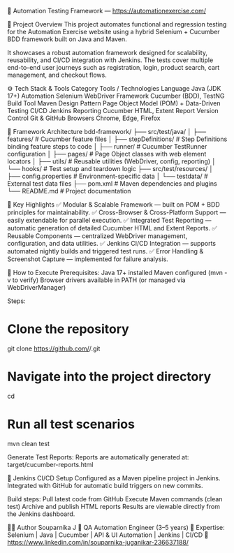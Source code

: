 🧪 Automation Testing Framework — https://automationexercise.com/

📘 Project Overview
This project automates functional and regression testing for the Automation Exercise website using a hybrid Selenium + Cucumber BDD framework built on Java and Maven.

It showcases a robust automation framework designed for scalability, reusability, and CI/CD integration with Jenkins. The tests cover multiple end-to-end user journeys such as registration, login, product search, cart management, and checkout flows.

⚙️ Tech Stack & Tools
Category	Tools / Technologies
Language	Java (JDK 17+)
Automation	Selenium WebDriver
Framework	Cucumber (BDD), TestNG
Build Tool	Maven
Design Pattern	Page Object Model (POM) + Data-Driven Testing
CI/CD	Jenkins
Reporting	Cucumber HTML, Extent Report
Version Control	Git & GitHub
Browsers	Chrome, Edge, Firefox


🧱 Framework Architecture
bdd-framework/
├── src/test/java/
│   ├── features/             # Cucumber feature files
│   ├── stepDefinitions/      # Step Definitions binding feature steps to code
│   ├── runner/               # Cucumber TestRunner configuration
│   ├── pages/                # Page Object classes with web element locators
│   ├── utils/                # Reusable utilities (WebDriver, config, reporting)
│   └── hooks/                # Test setup and teardown logic
├── src/test/resources/
│   ├── config.properties     # Environment-specific data
│   └── testdata/             # External test data files
├── pom.xml                   # Maven dependencies and plugins
└── README.md                 # Project documentation

🧩 Key Highlights
✅ Modular & Scalable Framework — built on POM + BDD principles for maintainability.
✅ Cross-Browser & Cross-Platform Support — easily extendable for parallel execution.
✅ Integrated Test Reporting — automatic generation of detailed Cucumber HTML and Extent Reports.
✅ Reusable Components — centralized WebDriver management, configuration, and data utilities.
✅ Jenkins CI/CD Integration — supports automated nightly builds and triggered test runs.
✅ Error Handling & Screenshot Capture — implemented for failure analysis.

🧰 How to Execute
Prerequisites:
Java 17+ installed
Maven configured (mvn -v to verify)
Browser drivers available in PATH (or managed via WebDriverManager)

Steps:
# Clone the repository
git clone https://github.com/<your-username>/<repo-name>.git

# Navigate into the project directory
cd <repo-name>

# Run all test scenarios
mvn clean test

Generate Test Reports:
Reports are automatically generated at: target/cucumber-reports.html

🔗 Jenkins CI/CD Setup
Configured as a Maven pipeline project in Jenkins.
Integrated with GitHub for automatic build triggers on new commits.

Build steps:
Pull latest code from GitHub
Execute Maven commands (clean test)
Archive and publish HTML reports
Results are viewable directly from the Jenkins dashboard.

👨‍💻 Author
Souparnika J
💼 QA Automation Engineer (3–5 years)
🧩 Expertise: Selenium | Java | Cucumber | API & UI Automation | Jenkins | CI/CD
📧 https://www.linkedin.com/in/souparnika-juganikar-236637188/
